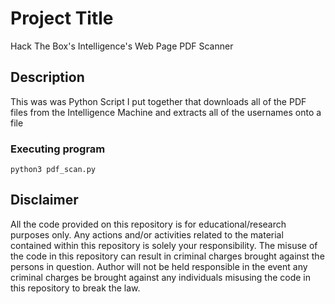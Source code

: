 # Project Title

Hack The Box's Intelligence's Web Page PDF Scanner

## Description

This was was Python Script I put together that downloads all of the PDF files from the Intelligence Machine and extracts all of the usernames onto a file

### Executing program

```
python3 pdf_scan.py
```

## Disclaimer
All the code provided on this repository is for educational/research purposes only. Any actions and/or activities related to the material contained within this repository is solely your responsibility. The misuse of the code in this repository can result in criminal charges brought against the persons in question. Author will not be held responsible in the event any criminal charges be brought against any individuals misusing the code in this repository to break the law.


